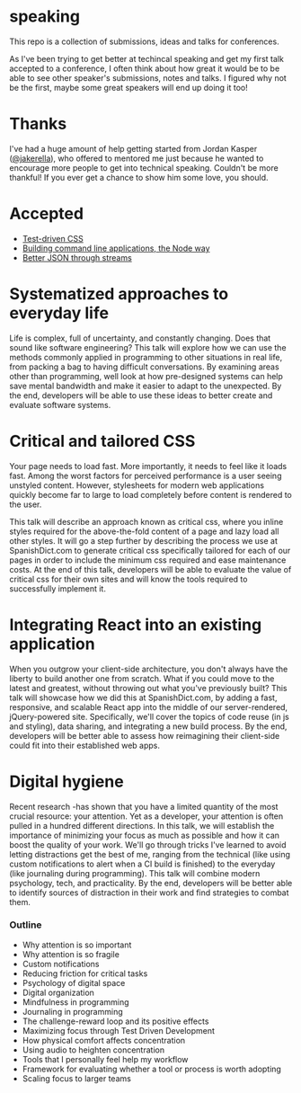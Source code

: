 # speaking

This repo is a collection of submissions, ideas and talks for conferences.

As I've been trying to get better at techincal speaking and get my first talk
accepted to a conference, I often think about how great it would be to be able
to see other speaker's submissions, notes and talks. I figured why not be the
first, maybe some great speakers will end up doing it too!

# Thanks

I've had a huge amount of help getting started from Jordan Kasper
([@jakerella](https://github.com/jakerella/)), who offered to mentored me just
because he wanted to encourage more people to get into technical speaking.
Couldn't be more thankful! If you ever get a chance to show him some love, you
should.

# Accepted

- [Test-driven CSS](test-driven-css.md)
- [Building command line applications, the Node way](command-line-node.md)
- [Better JSON through streams](better-json-through-streams.md)

# Systematized approaches to everyday life

Life is complex, full of uncertainty, and constantly changing. Does that sound
like software engineering? This talk will explore how we can use the methods
commonly applied in programming to other situations in real life, from packing a
bag to having difficult conversations. By examining areas other than
programming, well look at how pre-designed systems can help save mental
bandwidth and make it easier to adapt to the unexpected. By the end, developers
will be able to use these ideas to better create and evaluate software systems.

# Critical and tailored CSS

Your page needs to load fast. More importantly, it needs to feel like it loads
fast. Among the worst factors for perceived performance is a user seeing
unstyled content. However, stylesheets for modern web applications quickly
become far to large to load completely before content is rendered to the user.

This talk will describe an approach known as critical css, where you inline
styles required for the above-the-fold content of a page and lazy load all other
styles. It will go a step further by describing the process we use at
SpanishDict.com to generate critical css specifically tailored for each of our
pages in order to include the minimum css required and ease maintenance costs.
At the end of this talk, developers will be able to evaluate the value of
critical css for their own sites and will know the tools required to
successfully implement it.

# Integrating React into an existing application

When you outgrow your client-side architecture, you don't always have the
liberty to build another one from scratch. What if you could move to the latest
and greatest, without throwing out what you've previously built? This talk will
showcase how we did this at SpanishDict.com, by adding a fast, responsive, and
scalable React app into the middle of our server-rendered, jQuery-powered site.
Specifically, we'll cover the topics of code reuse (in js and styling), data
sharing, and integrating a new build process. By the end, developers will be
better able to assess how reimagining their client-side could fit into their
established web apps.

# Digital hygiene

Recent research -has shown that you have a limited quantity of the most crucial
resource: your attention. Yet as a developer, your attention is often pulled in
a hundred different directions. In this talk, we will establish the importance
of minimizing your focus as much as possible and how it can boost the quality of
your work. We'll go through tricks I've learned to avoid letting distractions
get the best of me, ranging from the technical (like using custom notifications
to alert when a CI build is finished) to the everyday (like journaling during
programming). This talk will combine modern psychology, tech, and practicality.
By the end, developers will be better able to identify sources of distraction in
their work and find strategies to combat them.

### Outline
* Why attention is so important
* Why attention is so fragile
* Custom notifications
* Reducing friction for critical tasks
* Psychology of digital space
* Digital organization
* Mindfulness in programming
* Journaling in programming
* The challenge-reward loop and its positive effects
* Maximizing focus through Test Driven Development
* How physical comfort affects concentration
* Using audio to heighten concentration
* Tools that I personally feel help my workflow
* Framework for evaluating whether a tool or process is worth adopting
* Scaling focus to larger teams
